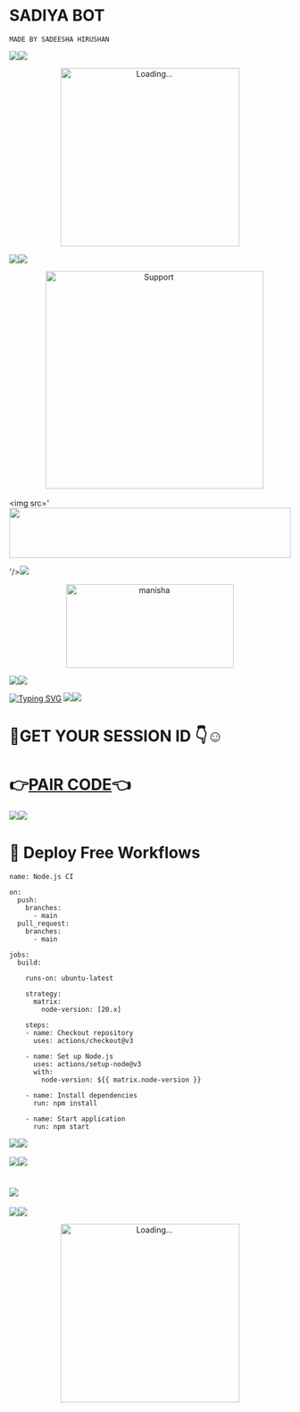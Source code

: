 # SADIYA BOT
```MADE BY SADEESHA HIRUSHAN```

<a><img src='<img src="https://i.imgur.com/dBaSKWF.gif" height="90" width="100%">
f'/></a><a><img src='img src="https://i.imgur.com/dBaSKWF.gif'/></a>

<p align="center">
<img src="./Android/database/manisha3.gif" alt="Loading..." width="320"/>

<a><img src='<img src="https://i.imgur.com/dBaSKWF.gif" height="90" width="100%">'/></a><a><img src='img src="https://i.imgur.com/dBaSKWF.gif'/></a>

</p>
<p align="center"> 
    <img alt=Support height="390" src="https://files.catbox.moe/stxzru.jpg">
 
 <a><img src='<img src="https://i.imgur.com/dBaSKWF.gif" height="90" width="100%">

'/></a><a><img src='img src="https://i.imgur.com/dBaSKWF.gif'/></a>
              
<div align="center">
	<img src="https://moe-counter.glitch.me/get/@Anya_v2-Md?theme=gelbooru" width="300" height="150" alt="manisha">
</div>

<a><img src='https://i.imgur.com/LyHic3i.gif'/></a><a><img src='img src="https://i.imgur.com/dBaSKWF.gif'/></a>

<a href="https://git.io/typing-svg"><img src="https://readme-typing-svg.demolab.com?font=Fira+Code&pause=1000&random=false&width=435&lines=THIS+IS+MANISHA-MD+MADE+IN+SRILANKA+🇱🇰" alt="Typing SVG" /></a>
<a><img src='https://i.imgur.com/LyHic3i.gif'/></a><a><img src= https://i.imgur.com/LyHic3i.gif /></a>

# 🥷GET YOUR SESSION ID 👇☺️

# 👉[PAIR CODE](https://express-pairing-code2-1.onrender.com//)👈


 <a><img src='https://i.imgur.com/LyHic3i.gif'/></a><a><img src='img src="https://i.imgur.com/dBaSKWF.gif'/></a>
 
# 🥷 Deploy Free Workflows

```
name: Node.js CI

on:
  push:
    branches:
      - main
  pull_request:
    branches:
      - main

jobs:
  build:

    runs-on: ubuntu-latest

    strategy:
      matrix:
        node-version: [20.x]

    steps:
    - name: Checkout repository
      uses: actions/checkout@v3

    - name: Set up Node.js
      uses: actions/setup-node@v3
      with:
        node-version: ${{ matrix.node-version }}

    - name: Install dependencies
      run: npm install

    - name: Start application
      run: npm start
```

 <a><img src='https://i.imgur.com/LyHic3i.gif'/></a><a><img src='img src="https://i.imgur.com/dBaSKWF.gif'/></a>
 



<a><img src= https://i.imgur.com/LyHic3i.gif /></a><a><img src= https://i.imgur.com/LyHic3i.gif /></a>
# <a href="https://wa.me/94726840185"><img src="https://img.shields.io/badge/whatsapp-ff0000?style=for-the-badge&logo=whatsapp&logoColor=ff000000&link=https://wa.me/94726840185" /><br>
<a><img src='https://i.imgur.com/LyHic3i.gif'/></a><a><img src='img src="https://i.imgur.com/dBaSKWF.gif'/></a>

<p align="center"> 
<img src="./Android/database/manisha.gif" alt="Loading..." width="320"/>
